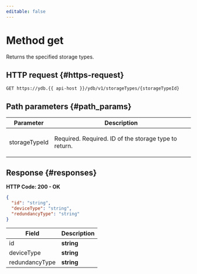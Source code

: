 ```yaml
---
editable: false
---
```


# Method get
Returns the specified storage types.
 

 
## HTTP request {#https-request}
```
GET https://ydb.{{ api-host }}/ydb/v1/storageTypes/{storageTypeId}
```
 
## Path parameters {#path_params}
 
Parameter | Description
--- | ---
storageTypeId | <p>Required. Required. ID of the storage type to return.</p> 
 
## Response {#responses}
**HTTP Code: 200 - OK**

```json 
{
  "id": "string",
  "deviceType": "string",
  "redundancyType": "string"
}
```

 
Field | Description
--- | ---
id | **string**
deviceType | **string**
redundancyType | **string**
